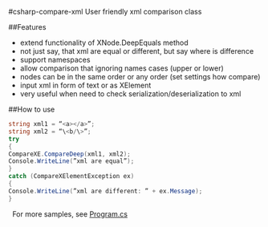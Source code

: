#csharp-compare-xml
User friendly xml comparison class

##Features

-   extend functionality of XNode.DeepEquals method
-   not just say, that xml are equal or different, but say where is difference
-   support namespaces
-   allow comparison that ignoring names cases (upper or lower)
-   nodes can be in the same order or any order (set settings how compare)
-   input xml in form of text or as XElement
-   very useful when need to check serialization/deserialization to xml

##How to use

```csharp
string xml1 = “<a></a>”;
string xml2 = “\<b/\>”;
try
{
CompareXE.CompareDeep(xml1, xml2);
Console.WriteLine(”xml are equal”);
}
catch (CompareXElementException ex)
{
Console.WriteLine(”xml are different: ” + ex.Message);
}
```
 
For more samples, see [Program.cs](Program.cs)
